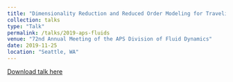 ```yaml
---
title: "Dimensionality Reduction and Reduced Order Modeling for Traveling Wave Physics"
collection: talks
type: "Talk"
permalink: /talks/2019-aps-fluids
venue: "72nd Annual Meeting of the APS Division of Fluid Dynamics"
date: 2019-11-25
location: "Seattle, WA"
---
```


[Download talk here](mendible.github.io/files/apsdfd2019.pdf)
